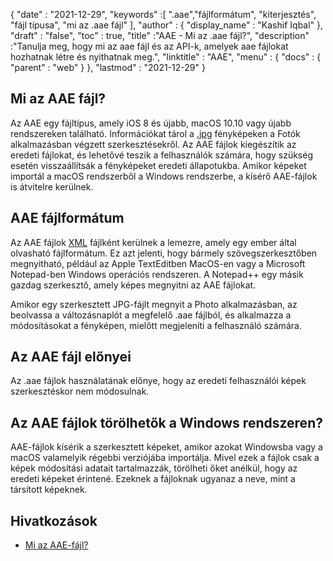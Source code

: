 {
  "date" : "2021-12-29",
  "keywords" :[ ".aae","fájlformátum", "kiterjesztés", "fájl típusa", "mi az .aae fájl" ],
  "author" : {
    "display_name" : "Kashif Iqbal"
},
  "draft" : "false",
  "toc" : true,
  "title" :"AAE - Mi az .aae fájl?",
  "description" :"Tanulja meg, hogy mi az aae fájl és az API-k, amelyek aae fájlokat hozhatnak létre és nyithatnak meg.",
  "linktitle" : "AAE",
  "menu" : {
    "docs" : {
      "parent" : "web"
}
},
  "lastmod" : "2021-12-29"
}

## Mi az AAE fájl?

Az AAE egy fájltípus, amely iOS 8 és újabb, macOS 10.10 vagy újabb rendszereken található. Információkat tárol a [.jpg](/hu/image/jpeg/) fényképeken a Fotók alkalmazásban végzett szerkesztésekről. Az AAE fájlok kiegészítik az eredeti fájlokat, és lehetővé teszik a felhasználók számára, hogy szükség esetén visszaállítsák a fényképeket eredeti állapotukba. Amikor képeket importál a macOS rendszerből a Windows rendszerbe, a kísérő AAE-fájlok is átvitelre kerülnek.

## AAE fájlformátum
Az AAE fájlok [XML](/hu/web/xml/) fájlként kerülnek a lemezre, amely egy ember által olvasható fájlformátum. Ez azt jelenti, hogy bármely szövegszerkesztőben megnyitható, például az Apple TextEditben MacOS-en vagy a Microsoft Notepad-ben Windows operációs rendszeren. A Notepad++ egy másik gazdag szerkesztő, amely képes megnyitni az AAE fájlokat.

Amikor egy szerkesztett JPG-fájlt megnyit a Photo alkalmazásban, az beolvassa a változásnaplót a megfelelő .aae fájlból, és alkalmazza a módosításokat a fényképen, mielőtt megjeleníti a felhasználó számára.

## Az AAE fájl előnyei
Az .aae fájlok használatának előnye, hogy az eredeti felhasználói képek szerkesztéskor nem módosulnak.

## Az AAE fájlok törölhetők a Windows rendszeren?

AAE-fájlok kísérik a szerkesztett képeket, amikor azokat Windowsba vagy a macOS valamelyik régebbi verziójába importálja. Mivel ezek a fájlok csak a képek módosítási adatait tartalmazzák, törölheti őket anélkül, hogy az eredeti képeket érintené. Ezeknek a fájloknak ugyanaz a neve, mint a társított képeknek.

## Hivatkozások

* [Mi az AAE-fájl?](https://discussions.apple.com/thread/7810994)

